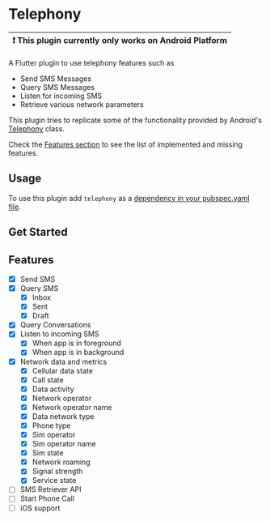 # Telephony
|:exclamation: This plugin currently only works on Android Platform|
|------------------------------------------------------------------|


A Flutter plugin to use telephony features such as
- Send SMS Messages
- Query SMS Messages
- Listen for incoming SMS
- Retrieve various network parameters

This plugin tries to replicate some of the functionality provided by Android's [Telephony](https://developer.android.com/reference/android/provider/Telephony) class.

Check the [Features section](https://github.com/shounakmulay/Telephony/tree/readme#Features) to see the list of implemented and missing features.




## Usage
To use this plugin add `telephony` as a [dependency in your pubspec.yaml file](https://flutter.dev/docs/development/packages-and-plugins/using-packages).

## Get Started


## Features

 - [x] Send SMS
 - [x] Query SMS
	 - [x] Inbox
	 - [x] Sent
	 - [x] Draft
 - [x] Query Conversations
 - [x] Listen to incoming SMS
	 - [x] When app is in foreground
	 - [x] When app is in background
 - [x] Network data and metrics
	 - [x] Cellular data state
	 - [x] Call state
	 - [x] Data activity
	 - [x] Network operator
	 - [x] Network operator name
	 - [x] Data network type
	 - [x] Phone type
	 - [x] Sim operator
	 - [x] Sim operator name
	 - [x] Sim state
	 - [x] Network roaming
	 - [x] Signal strength
	 - [x] Service state
 - [ ] SMS Retriever API
 - [ ] Start Phone Call
 - [ ] iOS support
